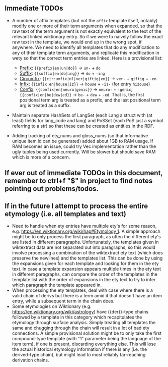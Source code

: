 ## Immediate TODOs

* A number of affix templates (but not the `affix` template itself, notably) modify one or more of their term arguments when expanded, so that the raw text of the term argument is not exactly equivalent to the text of the relevant linked wiktionary entry. So if we were to naively follow the exact raw text in the template, we would end up in the wrong spot, if anywhere. We need to identify all templates that do any modification to any of their template term arguments, and replicate this modification in wety so that the correct term entries are linked. Here is a provisional list:
    * [Prefix](https://en.wiktionary.org/wiki/Template:prefix): `{{prefix|en|un|do}}` -> `un-` + `do`
    * [Suffix](https://en.wiktionary.org/wiki/Template:suffix): `{{suffix|en|do|ing}}` -> `do` + `-ing`
    * [Circumfix](https://en.wiktionary.org/wiki/Template:circumfix): `{{circumfix|nl|ver|giftig|en}}` -> `ver-` + `giftig` + `-en`
    * [Infix](https://en.wiktionary.org/wiki/Template:infix): `{{infix|en|house|iz}}` -> `house` + `-iz-` (for entry `hizouse`)
    * [Confix](https://en.wiktionary.org/wiki/Template:confix): `{{confix|en|neuro|genic}}` -> `neuro-` + `-genic`; `{{confix|en|be|dew|ed}}` -> `be-` + `dew` + `-ed`. That is, the first positional term arg is treated as a prefix, and the last positional term arg is treated as a suffix.

* Maintain separate HashSets of LangSet (each Lang a struct with (at least) fields for lang_code and lang) and PoSSet (each PoS just a symbol referring to a str) so that these can be created as entities in the RDF.  

* Adding tracking of ety_nums and gloss_nums (so that informative unique item id can be generated) added about 1GB to RAM usage. If RAM becomes an issue, could try Vec implementation rather than the ugly tuples being used currently. Will be slower but should save RAM which is more of a concern.

## If ever out of immediate TODOs in this document, remember to ctrl+f "$" in project to find notes pointing out problems/todos.

## If in the future I attempt to process the entire etymology (i.e. all templates and text)
* Need to handle when ety entries have multiple ety's for some reason, e.g. https://en.wiktionary.org/wiki/hap#Etymology_1. A simple approach might be to only process the first paragraph, as often the different ety's are listed in different paragraphs. Unfortunately, the templates given in wiktextract data are not separated out into paragraphs, so this would involve processing a combination of the wiktextract ety text (which does preserve the newlines) and the templates list. This can be done by using the expansions given for each template and looking for them in the ety text. In case a template expansion appears multiple times in the ety text in different paragraphs, can compare the order of the templates in the template list with the order of expansions in the ety text to try to infer which paragraph the template appeared in.
* When processing the ety templates, deal with case where there is a valid chain of derivs but there is a term amid it that doesn't have an item entry, while a subsequent term in the chain does.
* Some etymologies on Wiktionary (e.g. https://en.wiktionary.org/wiki/astrology) have {{der}}-type chains followed by a template in this category which recapitulates the etymology through surface analysis. Simply treating all templates the same and chugging through the chain will result in a lot of bad ety connections. A simple provisional solution might be to only take the first compound-type template (with "1" parameter being the language of the item term), if one is present, discarding everything else. This will lose the actual historical etymology information if there is any (i.e. the derived-type chain), but might lead to most reliably far-reaching derivation chains.